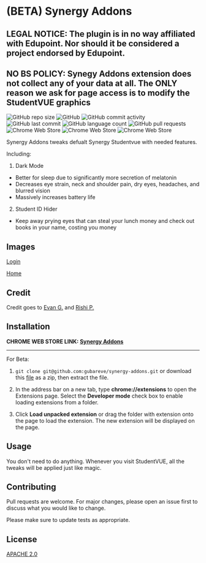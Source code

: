 
# (BETA) Synergy Addons

## LEGAL NOTICE: The plugin is in no way affiliated with Edupoint. Nor should it be considered a project endorsed by Edupoint.

## NO BS POLICY: Synegy Addons extension does not collect any of your data at all. The ONLY reason we ask for page access is to modify the StudentVUE graphics

![GitHub repo size](https://img.shields.io/github/repo-size/gubareve/synergy-addons)
![GitHub](https://img.shields.io/github/license/gubareve/synergy-addons)
![GitHub commit activity](https://img.shields.io/github/commit-activity/m/gubareve/synergy-addons)
![GitHub last commit](https://img.shields.io/github/last-commit/gubareve/synergy-addons)
![GitHub language count](https://img.shields.io/github/languages/count/gubareve/synergy-addons)
![GitHub pull requests](https://img.shields.io/github/issues-pr/gubareve/synergy-addons)
![Chrome Web Store](https://img.shields.io/chrome-web-store/rating-count/nbicokodplfghgllebkialdbpdljfinc)
![Chrome Web Store](https://img.shields.io/chrome-web-store/users/nbicokodplfghgllebkialdbpdljfinc)
![Chrome Web Store](https://img.shields.io/chrome-web-store/v/nbicokodplfghgllebkialdbpdljfinc)


Synergy Addons tweaks defualt Synergy Studentvue with needed features.

Including:

1. Dark Mode
 - Better for sleep due to significantly more secretion of melatonin
 - Decreases eye strain, neck and shoulder pain, dry eyes, headaches, and blurred vision
 - Massively increases battery life
2. Student ID Hider
 - Keep away prying eyes that can steal your lunch money and check out books in your name, costing you money

## Images

[Login](https://raw.githubusercontent.com/gubareve/synergy-addons/master/images/1.png)

[Home](https://raw.githubusercontent.com/gubareve/synergy-addons/master/images/2.png)

## Credit

Credit goes to [Evan G.](https://github.com/gubareve) and [Rishi P.](https://github.com/thexpiredpear)


## Installation
**CHROME WEB STORE LINK: [Synergy Addons](https://chrome.google.com/webstore/detail/synergy-addons/nbicokodplfghgllebkialdbpdljfinc?)**

___

For Beta:

1. `git clone git@github.com:gubareve/synergy-addons.git`
or download this [file](https://github.com/gubareve/synergy-addons/archive/master.zip) as a zip, then extract the file.

2. In the address bar on a new tab, type **chrome://extensions** to open the Extensions page. Select the **Developer mode** check box to enable loading extensions from a folder.
3. Click **Load unpacked extension** or drag the folder with extension onto the page to load the extension. The new extension will be displayed on the page.

## Usage

You don't need to do anything. Whenever you visit StudentVUE, all the tweaks will be applied just like magic.

## Contributing
Pull requests are welcome. For major changes, please open an issue first to discuss what you would like to change.

Please make sure to update tests as appropriate.

## License
[APACHE 2.0](https://github.com/gubareve/synergy-addons/blob/master/LICENSE)
